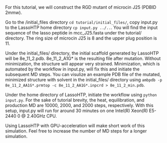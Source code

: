 For this tutorial, we will construct the RGD mutant of microcin J25 (PDBID 2mmw).

Go to the /initial_files directory `cd tutorial/initial_files/`, copy input.py to the LassoHTP home directory `cp input.py ../..`. You will find the input sequence of the lasso peptide in mcc_J25.fasta under the tutorial/ directory. The ring size of microcin J25 is 8 and the upper plug position is 11.

Under the initial_files/ directory, the initial scaffold generated by LassoHTP will be 8e_11_2.pdb. 8e_11_2_A1G* is the resulting file after mutation. Without minimization, the structure will appear very strained. Minimization, which is automated by the workflow in input.py, will fix this and initiate the subsequent MD steps. You can visulize an example PDB file of the mutated, minimized structure with solvent in the initial_files/ directory using `ambpdb -p 8e_11_2_AA1G*.prmtop -c 8e_11_2_AA1G*.inpcrd > 8e_11_2_min.pdb`.

Under the home directory of LassoHTP, initiate the workflow using `python input.py`. For the sake of tutorial brevity, the heat, equilibration, and production MD are 10000, 2000, and 2000 steps, respectively. With this setup, input.py will run for around 30 minutes on one Intel(R) Xeon(R) E5-2440 0 @ 2.40GHz CPU.

Using LassoHTP with GPU-acceleration will make short work of this simulation. Feel free to increase the number of MD steps for a longer simulation.
